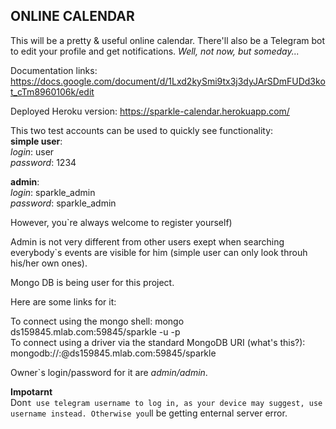## ONLINE CALENDAR 

This will be a pretty & useful online calendar. There'll also be a Telegram bot to edit your profile and get notifications.
*Well, not now, but someday...*

Documentation links:
https://docs.google.com/document/d/1Lxd2kySmi9tx3j3dyJArSDmFUDd3kot_cTm8960106k/edit

Deployed Heroku version:
https://sparkle-calendar.herokuapp.com/

This two test accounts can be used to quickly see functionality:  
**simple user**:  
*login*: user  
*password*: 1234  
  
**admin**:  
*login*: sparkle\_admin  
*password*:  sparkle\_admin  
  
However, you\`re always welcome to register yourself)  
  
Admin is not very different from other users exept when searching everybody\`s events are visible for him 
(simple user can only look throuh his/her own ones).  
  
Mongo DB is being user for this project.  
  
Here are some links for it:  
  
To connect using the mongo shell: mongo ds159845.mlab.com:59845/sparkle -u <dbuser> -p <dbpassword>  
To connect using a driver via the standard MongoDB URI (what's this?): mongodb://<dbuser>:<dbpassword>@ds159845.mlab.com:59845/sparkle  
  
Owner\`s login/password for it are *admin/admin*.  

**Impotarnt**  
Don`t use telegram username to log in, as your device may suggest, use username instead. Otherwise you`ll be getting enternal server error. 
